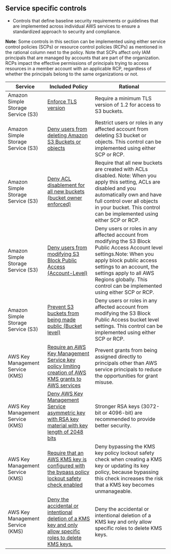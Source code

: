 ## Service specific controls

* Controls that define baseline security requirements or guidelines that are implemented across individual AWS services to ensure a standardized approach to security and compliance.

**Note**: Some controls in this section can be implemented using either service control policies (SCPs) or resource control policies (RCPs) as mentioned in the rational column next to the policy. Note that SCPs affect only IAM principals that are managed by accounts that are part of the organization. RCPs impact the effective permissions of principals trying to access resources in a member account with an applicable RCP, regardless of whether the principals belong to the same organizations or not.


|Service | Included Policy | Rational | 
|------|-------------|-------------|
|Amazon Simple Storage Service (S3)|[Enforce TLS version](S3-Enforce-TLS-version.json) | Require a minimum TLS version of 1.2 for access to S3 buckets.|
|Amazon Simple Storage Service (S3)|[Deny users from deleting Amazon S3 Buckets or objects](S3-Deny-users-from-deleting-Amazon-S3-Buckets-or-objects.json) | Restrict users or roles in any affected account from deleting S3 bucket or objects. This control can be implemented using either SCP or RCP.|
|Amazon Simple Storage Service (S3)|[Deny ACL disablement for all new buckets (bucket owner enforced)](S3-Deny-ACL-disablement-for-all-new-buckets-(bucket-owner-enforced).json)| Require that all new buckets are created with ACLs disabled. Note: When you apply this setting, ACLs are disabled and you automatically own and have full control over all objects in your bucket. This control can be implemented using either SCP or RCP.|
|Amazon Simple Storage Service (S3)|[Deny users from modifying S3 Block Public Access (Account-Level)](S3-Deny-users-from-modifying-S3-Block-Public-Access-(Account-Level).json) |Deny users or roles in any affected account from modifying the S3 Block Public Access Account level settings.Note: When you apply block public access settings to an account, the settings apply to all AWS Regions globally. This control can be implemented using either SCP or RCP.|
|Amazon Simple Storage Service (S3)|[Prevent S3 buckets from being made public (Bucket level)](S3-Prevent-S3-buckets-from-being-made-public-(Bucket-level).json) |Deny users or roles in any affected account from modifying the S3 Block Public Access bucket level settings. This control can be implemented using either SCP or RCP.|
|AWS Key Management Service (KMS)|[Require an AWS Key Management Service key policy limiting creation of AWS KMS grants to AWS services](KMS-Require-an-AWS-Key-Management-Service-key-policy-limiting-creation-of-AWS-KMS-grants-to-AWS-services.json) |Prevent grants from being assigned directly to principals other than AWS service principals to reduce the opportunities for grant misuse.|
|AWS Key Management Service (KMS)|[Deny AWS Key Management Service asymmetric key with RSA key material with key length of 2048 bits](KMS-Deny-AWS-Key-Management-Service-asymmetric-key-with-RSA-key-material-used-for-encryption-with-key-length-of-2048-bits.json) |Stronger RSA keys (3072-bit or 4096-bit) are recommended to provide better security.|
|AWS Key Management Service (KMS)|[Require that an AWS KMS key is configured with the bypass policy lockout safety check enabled](KMS-Require-that-an-AWS-KMS-key-is-configured-with-the-bypass-policy-lockout-safety-check-enabled.json) |Deny bypassing the KMS key policy lockout safety check when creating a KMS key or updating its key policy, because bypassing this check increases the risk that a KMS key becomes unmanageable.|
|AWS Key Management Service (KMS)|[Deny the accidental or intentional deletion of a KMS key and only allow specific roles to delete KMS keys.](KMS-Deny-the-accidental-or-intentional-deletion-of-a-KMS-key-and-only-allow-specific-roles-to-delete-KMS-keys.json)|Deny the accidental or intentional deletion of a KMS key and only allow specific roles to delete KMS keys.|












